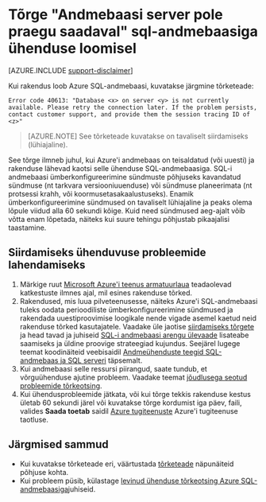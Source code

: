 <properties
    pageTitle="Andmebaasi server pole praegu saadaval, SQL-andmebaasiga ühenduse | Microsoft Azure'i"
    description="Tõrkeotsingut andmebaasi server pole praegu saadaval tõrge, kui rakendus loob SQL-andmebaasiga."
    services="sql-database"
    documentationCenter=""
    authors="dalechen"
    manager="felixwu"
    editor=""
    keywords="andmebaasi server pole praegu saadaval, sql-andmebaasiga ühenduse loomine"/>

<tags
    ms.service="sql-database"
    ms.workload="data-management"
    ms.tgt_pltfrm="na"
    ms.devlang="na"
    ms.topic="article"
    ms.date="09/21/2016"
    ms.author="daleche"/>

# <a name="error-database-on-server-is-not-currently-available-when-connecting-to-sql-database"></a>Tõrge "Andmebaasi server pole praegu saadaval" sql-andmebaasiga ühenduse loomisel
[AZURE.INCLUDE [support-disclaimer](../../includes/support-disclaimer.md)]

Kui rakendus loob Azure SQL-andmebaasi, kuvatakse järgmine tõrketeade:

```
Error code 40613: "Database <x> on server <y> is not currently available. Please retry the connection later. If the problem persists, contact customer support, and provide them the session tracing ID of <z>"
```

> [AZURE.NOTE] See tõrketeade kuvatakse on tavaliselt siirdamiseks (lühiajaline).

See tõrge ilmneb juhul, kui Azure'i andmebaas on teisaldatud (või uuesti) ja rakenduse lähevad kaotsi selle ühenduse SQL-andmebaasiga. SQL-i andmebaasi ümberkonfigureerimine sündmuste põhjuseks kavandatud sündmuse (nt tarkvara versiooniuuenduse) või sündmuse planeerimata (nt protsessi krahh, või koormusetasakaalustuseks). Enamik ümberkonfigureerimine sündmused on tavaliselt lühiajaline ja peaks olema lõpule viidud alla 60 sekundi kõige. Kuid need sündmused aeg-ajalt võib võtta enam lõpetada, näiteks kui suure tehingu põhjustab pikaajalisi taastamine.

## <a name="steps-to-resolve-transient-connectivity-issues"></a>Siirdamiseks ühenduvuse probleemide lahendamiseks
1.  Märkige ruut [Microsoft Azure'i teenus armatuurlaua](https://azure.microsoft.com/status) teadaolevad katkestuste ilmnes ajal, mil esines rakenduse tõrked.
2. Rakendused, mis luua pilveteenusesse, näiteks Azure'i SQL-andmebaasi tuleks oodata perioodiliste ümberkonfigureerimine sündmused ja rakendada uuestiproovimise loogikale nende vigade asemel kaetud neid rakenduse tõrked kasutajatele. Vaadake üle jaotise [siirdamiseks tõrgete](sql-database-connectivity-issues.md) ja head tavad ja juhiseid [SQL-i andmebaasi arengu ülevaade](sql-database-develop-overview.md) lisateabe saamiseks ja üldine proovige strateegiad kujundus. Seejärel lugege teemat koodinäiteid veebisaidil [Andmeühenduste teegid SQL-andmebaas ja SQL serveri](sql-database-libraries.md) täpsemalt.
3.  Kui andmebaasi selle ressursi piirangud, saate tundub, et võrguühenduse ajutine probleem. Vaadake teemat [jõudlusega seotud probleemide tõrkeotsing](sql-database-troubleshoot-performance.md).
4.  Kui ühendusprobleemide jätkata, või kui tõrge tekkis rakenduse kestus ületab 60 sekundi järel või kuvatakse tõrge kordumist iga päev, faili, valides **Saada toetab** saidil [Azure tugiteenuste](https://azure.microsoft.com/support/options) Azure'i tugiteenuse taotluse.

## <a name="next-steps"></a>Järgmised sammud
- Kui kuvatakse tõrketeade eri, väärtustada [tõrketeade](sql-database-develop-error-messages.md) näpunäiteid põhjuse kohta.
- Kui probleem püsib, külastage [levinud ühenduse tõrkeotsing Azure SQL-andmebaasiga](sql-database-troubleshoot-common-connection-issues.md)juhiseid.

